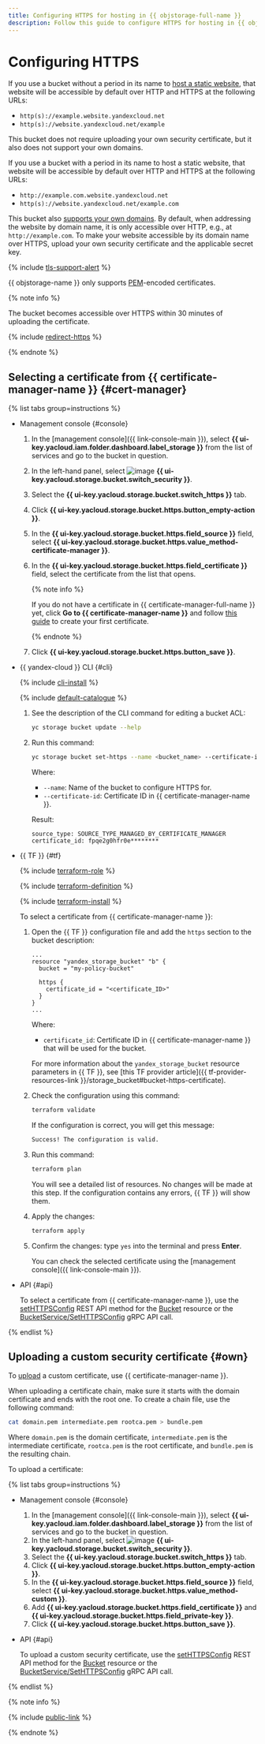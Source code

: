 ```yaml
---
title: Configuring HTTPS for hosting in {{ objstorage-full-name }}
description: Follow this guide to configure HTTPS for hosting in {{ objstorage-name }}.
---
```


# Configuring HTTPS

If you use a bucket without a period in its name to [host a static website](../../concepts/hosting.md), that website will be accessible by default over HTTP and HTTPS at the following URLs:

* `http(s)://example.website.yandexcloud.net`
* `http(s)://website.yandexcloud.net/example`

This bucket does not require uploading your own security certificate, but it also does not support your own domains.

If you use a bucket with a period in its name to host a static website, that website will be accessible by default over HTTP and HTTPS at the following URLs:

* `http://example.com.website.yandexcloud.net`
* `http(s)://website.yandexcloud.net/example.com`

This bucket also [supports your own domains](./own-domain.md). By default, when addressing the website by domain name, it is only accessible over HTTP, e.g., at `http://example.com`. To make your website accessible by its domain name over HTTPS, upload your own security certificate and the applicable secret key.


{% include [tls-support-alert](../../../_includes/storage/tls-support-alert.md) %}


{{ objstorage-name }} only supports [PEM](https://en.wikipedia.org/wiki/Privacy-Enhanced_Mail)-encoded certificates.

{% note info %}

The bucket becomes accessible over HTTPS within 30 minutes of uploading the certificate.

{% include [redirect-https](../../../_includes/storage/redirect-https.md) %}

{% endnote %}

## Selecting a certificate from {{ certificate-manager-name }} {#cert-manager}

{% list tabs group=instructions %}

- Management console {#console}

    1. In the [management console]({{ link-console-main }}), select **{{ ui-key.yacloud.iam.folder.dashboard.label_storage }}** from the list of services and go to the bucket in question.
    1. In the left-hand panel, select ![image](../../../_assets/console-icons/persons-lock.svg) **{{ ui-key.yacloud.storage.bucket.switch_security }}**.
    1. Select the **{{ ui-key.yacloud.storage.bucket.switch_https }}** tab.
    1. Click **{{ ui-key.yacloud.storage.bucket.https.button_empty-action }}**.
    1. In the **{{ ui-key.yacloud.storage.bucket.https.field_source }}** field, select **{{ ui-key.yacloud.storage.bucket.https.value_method-certificate-manager }}**.
    1. In the **{{ ui-key.yacloud.storage.bucket.https.field_certificate }}** field, select the certificate from the list that opens. 
    
        {% note info %}
        
        If you do not have a certificate in {{ certificate-manager-full-name }} yet, click **Go to {{ certificate-manager-name }}** and follow [this guide](../../../certificate-manager/quickstart/index.md) to create your first certificate.
        
        {% endnote %}

    1. Click **{{ ui-key.yacloud.storage.bucket.https.button_save }}**.

- {{ yandex-cloud }} CLI {#cli}

  {% include [cli-install](../../../_includes/cli-install.md) %}

  {% include [default-catalogue](../../../_includes/default-catalogue.md) %}

  1. See the description of the CLI command for editing a bucket ACL:

     ```bash
     yc storage bucket update --help
     ```  

  1. Run this command:

     ```bash
     yc storage bucket set-https --name <bucket_name> --certificate-id <certificate_ID> 
     ```  

     Where:
     * `--name`: Name of the bucket to configure HTTPS for.
     * `--certificate-id`: Certificate ID in {{ certificate-manager-name }}.

     Result:

     ```text
     source_type: SOURCE_TYPE_MANAGED_BY_CERTIFICATE_MANAGER
     certificate_id: fpqe2g0hfr0e********
     ```

- {{ TF }} {#tf}

  {% include [terraform-role](../../../_includes/storage/terraform-role.md) %}
 
  {% include [terraform-definition](../../../_tutorials/_tutorials_includes/terraform-definition.md) %}

  
  {% include [terraform-install](../../../_includes/terraform-install.md) %}


  To select a certificate from {{ certificate-manager-name }}:

  1. Open the {{ TF }} configuration file and add the `https` section to the bucket description:

     ```hcl
     ...
     resource "yandex_storage_bucket" "b" {
       bucket = "my-policy-bucket"

       https {
         certificate_id = "<certificate_ID>"
       }
     }
     ...
     ```

     Where:
     * `certificate_id`: Certificate ID in {{ certificate-manager-name }} that will be used for the bucket.

     For more information about the `yandex_storage_bucket` resource parameters in {{ TF }}, see [this TF provider article]({{ tf-provider-resources-link }}/storage_bucket#bucket-https-certificate).

  1. Check the configuration using this command:

     ```bash
     terraform validate
     ```
     
     If the configuration is correct, you will get this message:
     
     ```bash
     Success! The configuration is valid.
     ```

  1. Run this command:

     ```bash
     terraform plan
     ```
  
     You will see a detailed list of resources. No changes will be made at this step. If the configuration contains any errors, {{ TF }} will show them.

  1. Apply the changes:

     ```bash
     terraform apply
     ```
     
  1. Confirm the changes: type `yes` into the terminal and press **Enter**.

     You can check the selected certificate using the [management console]({{ link-console-main }}).

- API {#api}

  To select a certificate from {{ certificate-manager-name }}, use the [setHTTPSConfig](../../api-ref/Bucket/setHTTPSConfig.md) REST API method for the [Bucket](../../api-ref/Bucket/index.md) resource or the [BucketService/SetHTTPSConfig](../../api-ref/grpc/Bucket/setHTTPSConfig.md) gRPC API call.

{% endlist %}

## Uploading a custom security certificate {#own}

To [upload](../../../certificate-manager/operations/import/cert-create.md) a custom certificate, use {{ certificate-manager-name }}.

When uploading a certificate chain, make sure it starts with the domain certificate and ends with the root one. To create a chain file, use the following command:

```bash
cat domain.pem intermediate.pem rootca.pem > bundle.pem
```

Where `domain.pem` is the domain certificate, `intermediate.pem` is the intermediate certificate, `rootca.pem` is the root certificate, and `bundle.pem` is the resulting chain.

To upload a certificate:

{% list tabs group=instructions %}

- Management console {#console}

   1. In the [management console]({{ link-console-main }}), select **{{ ui-key.yacloud.iam.folder.dashboard.label_storage }}** from the list of services and go to the bucket in question.
   1. In the left-hand panel, select ![image](../../../_assets/console-icons/persons-lock.svg) **{{ ui-key.yacloud.storage.bucket.switch_security }}**.
   1. Select the **{{ ui-key.yacloud.storage.bucket.switch_https }}** tab.
   1. Click **{{ ui-key.yacloud.storage.bucket.https.button_empty-action }}**.
   1. In the **{{ ui-key.yacloud.storage.bucket.https.field_source }}** field, select **{{ ui-key.yacloud.storage.bucket.https.value_method-custom }}**.
   1. Add **{{ ui-key.yacloud.storage.bucket.https.field_certificate }}** and **{{ ui-key.yacloud.storage.bucket.https.field_private-key }}**.
   1. Click **{{ ui-key.yacloud.storage.bucket.https.button_save }}**.

- API {#api}

  To upload a custom security certificate, use the [setHTTPSConfig](../../api-ref/Bucket/setHTTPSConfig.md) REST API method for the [Bucket](../../api-ref/Bucket/index.md) resource or the [BucketService/SetHTTPSConfig](../../api-ref/grpc/Bucket/setHTTPSConfig.md) gRPC API call.

{% endlist %}

{% note info %}

{% include [public-link](../../../_includes/storage/public-link.md) %}

{% endnote %}
